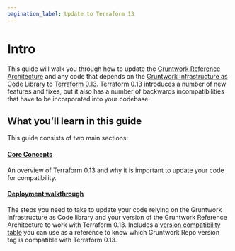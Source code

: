 ```yaml
---
pagination_label: Update to Terraform 13
---
```


# Intro

This guide will walk you through how to update the [Gruntwork Reference
Architecture](https://gruntwork.io/reference-architecture/) and any code that depends on the
[Gruntwork Infrastructure as Code Library](https://gruntwork.io/infrastructure-as-code-library/) to
[Terraform 0.13](https://www.terraform.io/upgrade-guides/0-13.html). Terraform 0.13 introduces a number of new features
and fixes, but it also has a number of backwards incompatibilities that have to be incorporated into your codebase.

## What you’ll learn in this guide

This guide consists of two main sections:

<div className="dlist">

#### [Core Concepts](1-core-concepts.md)

An overview of Terraform 0.13 and why it is important to update your code for compatibility.

#### [Deployment walkthrough](2-deployment-walkthrough/0-step-1-update-your-code-to-be-compatible-with-terraform-0-12.md)

The steps you need to take to update your code relying on the Gruntwork Infrastructure as Code library and your
version of the Gruntwork Reference Architecture to work with Terraform 0.13. Includes a
[version compatibility table](2-deployment-walkthrough/2-step-3-update-references-to-the-gruntwork-infrastructure-as-code-library.md#version-compatibility-table) you can use as a reference to know which Gruntwork Repo version
tag is compatible with Terraform 0.13.

</div>
